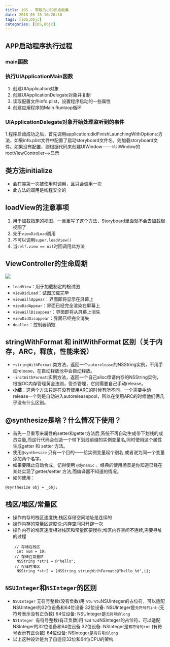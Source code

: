 ```yaml
---
title: iOS - 零散的小知识点收集
date: 2018-05-18 10:20:16
tags: [iOS,Objc]
categories: [iOS,Objc]
---
```

## APP启动程序执行过程
### main函数
### 执行UIApplicationMain函数
1. 创建UIApplication对象
2. 创建UIApplicationDelegate对象并复制
3. 读取配置文件info.plist，设置程序启动的一些属性
4. 创建应用程序的Main Runloop循环

### UIApplicationDelegate对象开始处理监听到的事件
1.程序启动成功之后，首先调用application:didFinishLaunchingWithOptions:方法，如果info.plist文件中配置了启动storyboard文件名，则加载storyboard文件。如果没有配置，则根据代码来创建UIWindow--->UIWindow的rootViewController-->显示

## 类方法initialize
- 会在类第一次被使用时调用，且只会调用一次
- 此方法的调用是线程安全的

## loadView的注意事项
1.  用于加载指定的视图，一旦重写了这个方法，Storyboard里面就不会去加载根视图了
2.  先于`viewDidLoad`调用
3.  不可以调用`super.loadView()`
4.  当`self.view == nil`时回调用此方法


## ViewController的生命周期
![](https://github.com/qiudengqiang/blog-images/blob/master/controller_life_circle.png)
- `loadView`：用于加载制定的根试图
- `viewDidLoad`：试图加载完毕
- `viewWillAppear`：界面即将显示在屏幕上
- `viewDidAppear`：界面已经完全渲染在屏幕上
- `viewWillDisappear`：界面即将从屏幕上消失
- `viewDidDisappear`：界面已经完全消失
- `dealloc`：控制器销毁

## stringWithFormat 和 initWithFormat 区别（关于内存，ARC，释放，性能来说）
- `+stringWithFormat`:类方法，返回一个`autorelease`的NSString实例，不用手动release，在自动释放池中会自动释放。
- `-initWithFormat`:实例方法，返回一个自己alloc申请内存的NSString实例，根据OC内存管理黄金法则，管杀管埋，它则需要自己手动release。
- **小结**：这两个方法只是在没有使用ARC的时候有所不同，一个需要手动release一个则是自动进入autoreleasepool，所以在使用ARC的时候他们俩几乎没有什么区别。

## @synthesize是啥？什么情况下使用？
- 首先一旦重写来属性的setter和getter方法后,系统不再自动生成带下划线的成员变量,而这行代码会创造一个带下划线前缀的实例变量名,同时使用这个属性生成getter 和 setter 方法。
- 使用`@synthesize` 只有一个目的——给实例变量起个别名,或者说为同一个变量添加两个名字。
- 如果要阻止自动合成，记得使用 `@dynamic` 。经典的使用场景是你知道已经在某处实现了getter/setter 方法,而编译器不知道的情况。
- 如何使用：
``` Objc
@synthesize obj = _obj;
```

## 栈区/堆区/常量区
- 操作内存的栈区速度快;栈区存储空间地址是连续的
- 操作内存的常量区速度快;内存空间只开辟一次
- 操作内存的堆区速度相对栈区和常量区要慢些;堆区内存空间不连续,需要寻址的过程
``` Objc
	// 存储在栈区
	 int num = 10;
	// 存储在常量区  
	 NSString *str1 = @"hello";
	// 存储在堆区
	 NSString *str2 = [NSString stringWithFormat:@"hello_%d",i];
```

## `NSUInteger`和`NSInteger`的区别
- `NSUInteger` 无符号整数(没有负数)用 `%tu`
`%tu`NSUInteger的占位符，可以适配 NSUInteger的32位设备和64位设备
32位设备: NSUInteger是`无符号的int` (无符号表示没有正负数)
64位设备: NSUInteger是`无符号的long`
- `NSInteger `有符号整数(有正负数)用 `%zd`
`%zd`NSInteger的占位符，可以适配 NSInteger的32位设备和64位设备
32位设备: NSInteger是`有符号的int` (有符号表示有正负数)
64位设备: NSInteger是`有符号的long`
- 以上这种设计是为了自适应32位和64位CPU的架构.
